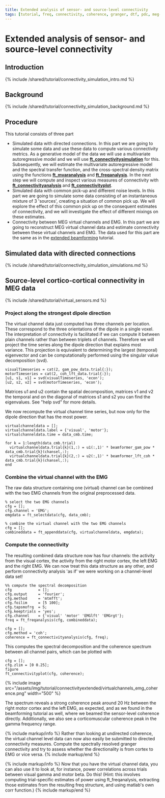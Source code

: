 ```yaml
---
title: Extended analysis of sensor- and source-level connectivity
tags: [tutorial, freq, connectivity, coherence, granger, dtf, pdc, meg-visuomotor151]
---
```


# Extended analysis of sensor- and source-level connectivity

## Introduction

{% include /shared/tutorial/connectivity_simulation_intro.md %}

## Background

{% include /shared/tutorial/connectivity_simulation_background.md %}

## Procedure

This tutorial consists of three part

- Simulated data with directed connections. In this part we are going to simulate some data and use these data to compute various connectivity metrics. As a generative model of the data we will use a multivariate autoregressive model and we will use **[ft_connectivitysimulation](/reference/ft_connectivitysimulation)** for this. Subsequently, we will estimate the multivariate autoregressive model and the spectral transfer function, and the cross-spectral density matrix using the functions **[ft_mvaranalysis](/reference/ft_mvaranalysis)** and **[ft_freqanalysis](/reference/ft_freqanalysis)**. In the next step we will compute and inspect various measures of connectivity with **[ft_connectivityanalysis](/reference/ft_connectivityanalysis)** and **[ft_connectivityplot](/reference/ft_connectivityplot)**.
- Simulated data with common pick-up and different noise levels. In this part we are going to simulate some data consisting of an instantaneous mixture of 3 'sources', creating a situation of common pick up. We will explore the effect of this common pick up on the consequent estimates of connectivity, and we will investigate the effect of different mixings on these estimates.
- Connectivity between MEG virtual channels and EMG. In this part we are going to reconstruct MEG virtual channel data and estimate connectivity between these virtual channels and EMG. The data used for this part are the same as in the [extended beamforming](/tutorial/beamformingextended) tutorial.

## Simulated data with directed connections

{% include /shared/tutorial/connectivity_simulation_simulations.md %}

## Source-level cortico-cortical connectivity in MEG data

{% include /shared/tutorial/virtual_sensors.md %}

### Project along the strongest dipole direction

The virtual channel data just computed has three channels per location. These correspond to the three orientations of the dipole in a single voxel. The interpretation of connectivity is facilitated if we can compute it between plain channels rather than between triplets of channels. Therefore we will project the time series along the dipole direction that explains most variance. This projection is equivalent to determining the largest (temporal) eigenvector and can be computationally performed using the singular value decomposition (svd).

    visualTimeseries = cat(2, gam_pow_data.trial{:});
    motorTimeseries = cat(2, coh_lft_data.trial{:});
    [u1, s1, v1] = svd(visualTimeseries, 'econ');
    [u2, s2, v2] = svd(motorTimeseries, 'econ');

Matrices u1 and u2 contain the spatial decomposition, matrices v1 and v2 the temporal and on the diagonal of matrices s1 and s2 you can find the eigenvalues. See "help svd" for more details.

We now recompute the virtual channel time series, but now only for the dipole direction that has the most power.

    virtualchanneldata = [];
    virtualchanneldata.label = {'visual', 'motor'};
    virtualchanneldata.time = data_cmb.time;

    for k = 1:length(data_cmb.trial)
      virtualchanneldata.trial{k}(1,:) = u1(:,1)' * beamformer_gam_pow * data_cmb.trial{k}(chansel,:);
      virtualchanneldata.trial{k}(2,:) = u2(:,1)' * beamformer_lft_coh * data_cmb.trial{k}(chansel,:);
    end

### Combine the virtual channel with the EMG

The raw data structure containing one (virtual) channel can be combined with the two EMG channels from the original preprocessed data.

    % select the two EMG channels
    cfg = [];
    cfg.channel = 'EMG';
    emgdata = ft_selectdata(cfg, data_cmb);

    % combine the virtual channel with the two EMG channels
    cfg = [];
    combineddata = ft_appenddata(cfg, virtualchanneldata, emgdata);

### Compute the connectivity

The resulting combined data structure now has four channels: the activity from the visual cortex, the activity from the right motor cortex, the left EMG and the right EMG. We can now treat this data structure as any other, and perform connectivity analysis 'as if' we were working on a channel-level data set!

    %% compute the spectral decomposition
    cfg            = [];
    cfg.output     = 'fourier';
    cfg.method     = 'mtmfft';
    cfg.foilim     = [5 100];
    cfg.tapsmofrq  = 5;
    cfg.keeptrials = 'yes';
    cfg.channel    = {'visual' 'motor' 'EMGlft' 'EMGrgt'};
    freq = ft_freqanalysis(cfg, combineddata);

    cfg = [];
    cfg.method = 'coh';
    coherence = ft_connectivityanalysis(cfg, freq);

This computes the spectral decomposition and the coherence spectrum between all channel pairs, which can be plotted with

    cfg = [];
    cfg.zlim = [0 0.25];
    figure
    ft_connectivityplot(cfg, coherence);

{% include image src="/assets/img/tutorial/connectivityextended/virtualchannels_emg_coherence.png" width="500" %}

The spectrum reveals a strong coherence peak around 20 Hz between the right motor cortex and the left EMG, as expected, and as we found in the beamforming tutorial as well, where we beamed the sensor-level coherence directly. Additionally, we also see a corticomuscular coherence peak in the gamma frequency range.

{% include markup/info %}
Rather than looking at undirected coherence, the virtual channel level data can now also easily be submitted to directed connectivity measures. Compute the spectrally resolved granger connectivity and try to assess whether the directionality is from cortex to EMG or vice versa.
{% include markup/end %}

{% include markup/info %}
Now that you have the virtual channel data, you can also use it to look at, for instance, power correlations across trials between visual gamma and motor beta. Do this! (Hint: this involves computing trial-specific estimates of power using ft_freqanalysis, extracting those estimates from the resulting freq structure, and using matlab's own corr function.)
{% include markup/end %}
